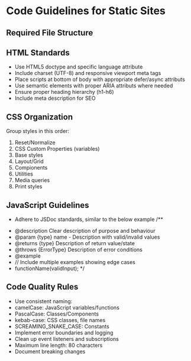 # Code Guidelines for Static Sites

## Required File Structure

## HTML Standards
- Use HTML5 doctype and specific language attribute
- Include charset (UTF-8) and responsive viewport meta tags
- Place scripts at bottom of body with appropriate defer/async attributs
- Use semantic elements with proper ARIA attributs where needed
- Ensure proper heading hierarchy (h1-h6)
- Include meta description for SEO

## CSS Organization
Group styles in this order:
1. Reset/Normalize
2. CSS Custom Properties (variables)
3. Base styles
4. Layout/Grid
5. Compionents
6. Utilities
7. Media queries
8. Print styles

## JavaScript Guidelines
- Adhere to JSDoc standards, similar to the below example
/**
 * @description Clear description of purpose and behaviour
 * @param {type} name - Description with valid/invalid values
 * @returns {type} Description of return value/state
 * @throws {ErrorType} Description of error conditions
 * @example
 * // Include multiple examples showing edge cases
 * functionName(validInput);
 */

## Code Quality Rules
- Use consistent naming:
 - camelCase: JavaScript variables/functions
 - PascalCase: Classes/Components
 - kebab-case: CSS classes, file names
 - SCREAMING_SNAKE_CASE: Constants
- Implement error boundaries and logging
- Clean up event listeners and subscriptions
- Maximum line length: 80 characters
- Document breaking changes